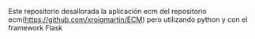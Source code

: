 Este repositorio desallorada la aplicación ecm del repositorio ecm(https://github.com/xroigmartin/ECM) pero utilizando python y con el framework Flask